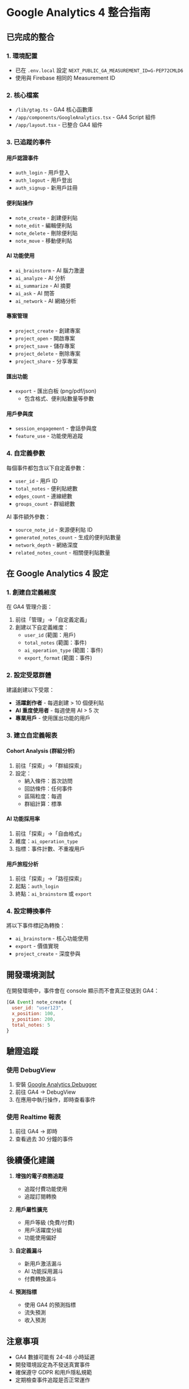# Google Analytics 4 整合指南

## 已完成的整合

### 1. 環境配置
- 已在 `.env.local` 設定 `NEXT_PUBLIC_GA_MEASUREMENT_ID=G-PEP72CMLD6`
- 使用與 Firebase 相同的 Measurement ID

### 2. 核心檔案
- `/lib/gtag.ts` - GA4 核心函數庫
- `/app/components/GoogleAnalytics.tsx` - GA4 Script 組件
- `/app/layout.tsx` - 已整合 GA4 組件

### 3. 已追蹤的事件

#### 用戶認證事件
- `auth_login` - 用戶登入
- `auth_logout` - 用戶登出  
- `auth_signup` - 新用戶註冊

#### 便利貼操作
- `note_create` - 創建便利貼
- `note_edit` - 編輯便利貼
- `note_delete` - 刪除便利貼
- `note_move` - 移動便利貼

#### AI 功能使用
- `ai_brainstorm` - AI 腦力激盪
- `ai_analyze` - AI 分析
- `ai_summarize` - AI 摘要
- `ai_ask` - AI 問答
- `ai_network` - AI 網絡分析

#### 專案管理
- `project_create` - 創建專案
- `project_open` - 開啟專案
- `project_save` - 儲存專案
- `project_delete` - 刪除專案
- `project_share` - 分享專案

#### 匯出功能
- `export` - 匯出白板 (png/pdf/json)
  - 包含格式、便利貼數量等參數

#### 用戶參與度
- `session_engagement` - 會話參與度
- `feature_use` - 功能使用追蹤

### 4. 自定義參數

每個事件都包含以下自定義參數：
- `user_id` - 用戶 ID
- `total_notes` - 便利貼總數
- `edges_count` - 連線總數
- `groups_count` - 群組總數

AI 事件額外參數：
- `source_note_id` - 來源便利貼 ID
- `generated_notes_count` - 生成的便利貼數量
- `network_depth` - 網絡深度
- `related_notes_count` - 相關便利貼數量

## 在 Google Analytics 4 設定

### 1. 創建自定義維度
在 GA4 管理介面：
1. 前往「管理」→「自定義定義」
2. 創建以下自定義維度：
   - `user_id` (範圍：用戶)
   - `total_notes` (範圍：事件)
   - `ai_operation_type` (範圍：事件)
   - `export_format` (範圍：事件)

### 2. 設定受眾群體
建議創建以下受眾：
- **活躍創作者** - 每週創建 > 10 個便利貼
- **AI 重度使用者** - 每週使用 AI > 5 次
- **專業用戶** - 使用匯出功能的用戶

### 3. 建立自定義報表

#### Cohort Analysis (群組分析)
1. 前往「探索」→「群組探索」
2. 設定：
   - 納入條件：首次訪問
   - 回訪條件：任何事件
   - 區隔粒度：每週
   - 群組計算：標準

#### AI 功能採用率
1. 前往「探索」→「自由格式」
2. 維度：`ai_operation_type`
3. 指標：事件計數、不重複用戶

#### 用戶旅程分析
1. 前往「探索」→「路徑探索」
2. 起點：`auth_login`
3. 終點：`ai_brainstorm` 或 `export`

### 4. 設定轉換事件
將以下事件標記為轉換：
- `ai_brainstorm` - 核心功能使用
- `export` - 價值實現
- `project_create` - 深度參與

## 開發環境測試

在開發環境中，事件會在 console 顯示而不會真正發送到 GA4：
```javascript
[GA Event] note_create {
  user_id: "user123",
  x_position: 100,
  y_position: 200,
  total_notes: 5
}
```

## 驗證追蹤

### 使用 DebugView
1. 安裝 [Google Analytics Debugger](https://chrome.google.com/webstore/detail/google-analytics-debugger)
2. 前往 GA4 → DebugView
3. 在應用中執行操作，即時查看事件

### 使用 Realtime 報表
1. 前往 GA4 → 即時
2. 查看過去 30 分鐘的事件

## 後續優化建議

1. **增強的電子商務追蹤**
   - 追蹤付費功能使用
   - 追蹤訂閱轉換

2. **用戶屬性擴充**
   - 用戶等級 (免費/付費)
   - 用戶活躍度分組
   - 功能使用偏好

3. **自定義漏斗**
   - 新用戶激活漏斗
   - AI 功能採用漏斗
   - 付費轉換漏斗

4. **預測指標**
   - 使用 GA4 的預測指標
   - 流失預測
   - 收入預測

## 注意事項

- GA4 數據可能有 24-48 小時延遲
- 開發環境設定為不發送真實事件
- 確保遵守 GDPR 和用戶隱私規範
- 定期檢查事件追蹤是否正常運作